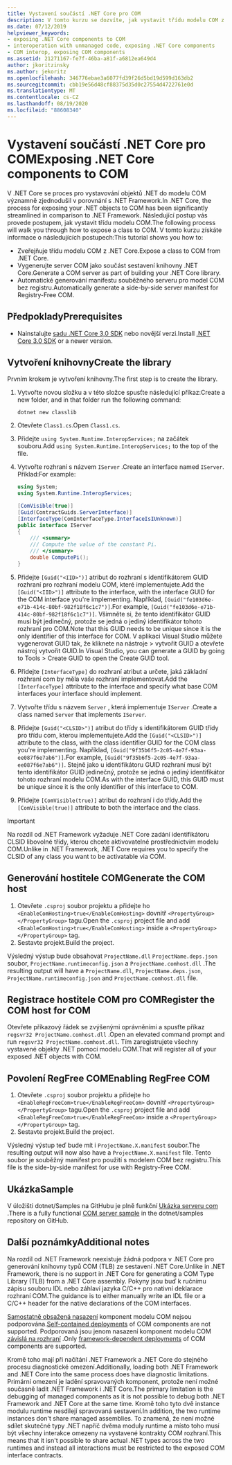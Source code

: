 ```yaml
---
title: Vystavení součástí .NET Core pro COM
description: V tomto kurzu se dozvíte, jak vystavit třídu modelu COM z .NET Core. Vygenerujete server COM a souběžný manifest serveru pro model COM bez registru.
ms.date: 07/12/2019
helpviewer_keywords:
- exposing .NET Core components to COM
- interoperation with unmanaged code, exposing .NET Core components
- COM interop, exposing COM components
ms.assetid: 21271167-fe7f-46ba-a81f-a6812ea649d4
author: jkoritzinsky
ms.author: jekoritz
ms.openlocfilehash: 346776ebae3a6077fd39f26d5bd19d599d163db2
ms.sourcegitcommit: cbb19e56d48cf88375d35d0c27554d4722761e0d
ms.translationtype: MT
ms.contentlocale: cs-CZ
ms.lasthandoff: 08/19/2020
ms.locfileid: "88608340"
---
```

# <a name="exposing-net-core-components-to-com"></a><span data-ttu-id="5e849-104">Vystavení součástí .NET Core pro COM</span><span class="sxs-lookup"><span data-stu-id="5e849-104">Exposing .NET Core components to COM</span></span>

<span data-ttu-id="5e849-105">V .NET Core se proces pro vystavování objektů .NET do modelu COM významně zjednodušil v porovnání s .NET Framework.</span><span class="sxs-lookup"><span data-stu-id="5e849-105">In .NET Core, the process for exposing your .NET objects to COM has been significantly streamlined in comparison to .NET Framework.</span></span> <span data-ttu-id="5e849-106">Následující postup vás provede postupem, jak vystavit třídu modelu COM.</span><span class="sxs-lookup"><span data-stu-id="5e849-106">The following process will walk you through how to expose a class to COM.</span></span> <span data-ttu-id="5e849-107">V tomto kurzu získáte informace o následujících postupech:</span><span class="sxs-lookup"><span data-stu-id="5e849-107">This tutorial shows you how to:</span></span>

- <span data-ttu-id="5e849-108">Zveřejňuje třídu modelu COM z .NET Core.</span><span class="sxs-lookup"><span data-stu-id="5e849-108">Expose a class to COM from .NET Core.</span></span>
- <span data-ttu-id="5e849-109">Vygenerujte server COM jako součást sestavení knihovny .NET Core.</span><span class="sxs-lookup"><span data-stu-id="5e849-109">Generate a COM server as part of building your .NET Core library.</span></span>
- <span data-ttu-id="5e849-110">Automatické generování manifestu souběžného serveru pro model COM bez registru.</span><span class="sxs-lookup"><span data-stu-id="5e849-110">Automatically generate a side-by-side server manifest for Registry-Free COM.</span></span>

## <a name="prerequisites"></a><span data-ttu-id="5e849-111">Předpoklady</span><span class="sxs-lookup"><span data-stu-id="5e849-111">Prerequisites</span></span>

- <span data-ttu-id="5e849-112">Nainstalujte [sadu .NET Core 3,0 SDK](https://dotnet.microsoft.com/download) nebo novější verzi.</span><span class="sxs-lookup"><span data-stu-id="5e849-112">Install [.NET Core 3.0 SDK](https://dotnet.microsoft.com/download) or a newer version.</span></span>

## <a name="create-the-library"></a><span data-ttu-id="5e849-113">Vytvoření knihovny</span><span class="sxs-lookup"><span data-stu-id="5e849-113">Create the library</span></span>

<span data-ttu-id="5e849-114">Prvním krokem je vytvoření knihovny.</span><span class="sxs-lookup"><span data-stu-id="5e849-114">The first step is to create the library.</span></span>

1. <span data-ttu-id="5e849-115">Vytvořte novou složku a v této složce spusťte následující příkaz:</span><span class="sxs-lookup"><span data-stu-id="5e849-115">Create a new folder, and in that folder run the following command:</span></span>

    ```dotnetcli
    dotnet new classlib
    ```

2. <span data-ttu-id="5e849-116">Otevřete `Class1.cs`.</span><span class="sxs-lookup"><span data-stu-id="5e849-116">Open `Class1.cs`.</span></span>
3. <span data-ttu-id="5e849-117">Přidejte `using System.Runtime.InteropServices;` na začátek souboru.</span><span class="sxs-lookup"><span data-stu-id="5e849-117">Add `using System.Runtime.InteropServices;` to the top of the file.</span></span>
4. <span data-ttu-id="5e849-118">Vytvořte rozhraní s názvem `IServer` .</span><span class="sxs-lookup"><span data-stu-id="5e849-118">Create an interface named `IServer`.</span></span> <span data-ttu-id="5e849-119">Příklad:</span><span class="sxs-lookup"><span data-stu-id="5e849-119">For example:</span></span>

   ```csharp
   using System;
   using System.Runtime.InteropServices;

   [ComVisible(true)]
   [Guid(ContractGuids.ServerInterface)]
   [InterfaceType(ComInterfaceType.InterfaceIsIUnknown)]
   public interface IServer
   {
       /// <summary>
       /// Compute the value of the constant Pi.
       /// </summary>
       double ComputePi();
   }
   ```

5. <span data-ttu-id="5e849-120">Přidejte `[Guid("<IID>")]` atribut do rozhraní s identifikátorem GUID rozhraní pro rozhraní modelu COM, které implementujete.</span><span class="sxs-lookup"><span data-stu-id="5e849-120">Add the `[Guid("<IID>")]` attribute to the interface, with the interface GUID for the COM interface you're implementing.</span></span> <span data-ttu-id="5e849-121">Například, `[Guid("fe103d6e-e71b-414c-80bf-982f18f6c1c7")]`.</span><span class="sxs-lookup"><span data-stu-id="5e849-121">For example, `[Guid("fe103d6e-e71b-414c-80bf-982f18f6c1c7")]`.</span></span> <span data-ttu-id="5e849-122">Všimněte si, že tento identifikátor GUID musí být jedinečný, protože se jedná o jediný identifikátor tohoto rozhraní pro COM.</span><span class="sxs-lookup"><span data-stu-id="5e849-122">Note that this GUID needs to be unique since it is the only identifier of this interface for COM.</span></span> <span data-ttu-id="5e849-123">V aplikaci Visual Studio můžete vygenerovat GUID tak, že kliknete na nástroje > vytvořit GUID a otevřete nástroj vytvořit GUID.</span><span class="sxs-lookup"><span data-stu-id="5e849-123">In Visual Studio, you can generate a GUID by going to Tools > Create GUID to open the Create GUID tool.</span></span>
6. <span data-ttu-id="5e849-124">Přidejte `[InterfaceType]` do rozhraní atribut a určete, jaká základní rozhraní com by měla vaše rozhraní implementovat.</span><span class="sxs-lookup"><span data-stu-id="5e849-124">Add the `[InterfaceType]` attribute to the interface and specify what base COM interfaces your interface should implement.</span></span>
7. <span data-ttu-id="5e849-125">Vytvořte třídu s názvem `Server` , která implementuje `IServer` .</span><span class="sxs-lookup"><span data-stu-id="5e849-125">Create a class named `Server` that implements `IServer`.</span></span>
8. <span data-ttu-id="5e849-126">Přidejte `[Guid("<CLSID>")]` atribut do třídy s identifikátorem GUID třídy pro třídu com, kterou implementujete.</span><span class="sxs-lookup"><span data-stu-id="5e849-126">Add the `[Guid("<CLSID>")]` attribute to the class, with the class identifier GUID for the COM class you're implementing.</span></span> <span data-ttu-id="5e849-127">Například, `[Guid("9f35b6f5-2c05-4e7f-93aa-ee087f6e7ab6")]`.</span><span class="sxs-lookup"><span data-stu-id="5e849-127">For example, `[Guid("9f35b6f5-2c05-4e7f-93aa-ee087f6e7ab6")]`.</span></span> <span data-ttu-id="5e849-128">Stejně jako u identifikátoru GUID rozhraní musí být tento identifikátor GUID jedinečný, protože se jedná o jediný identifikátor tohoto rozhraní modelu COM.</span><span class="sxs-lookup"><span data-stu-id="5e849-128">As with the interface GUID, this GUID must be unique since it is the only identifier of this interface to COM.</span></span>
9. <span data-ttu-id="5e849-129">Přidejte `[ComVisible(true)]` atribut do rozhraní i do třídy.</span><span class="sxs-lookup"><span data-stu-id="5e849-129">Add the `[ComVisible(true)]` attribute to both the interface and the class.</span></span>

> [!IMPORTANT]
> <span data-ttu-id="5e849-130">Na rozdíl od .NET Framework vyžaduje .NET Core zadání identifikátoru CLSID libovolné třídy, kterou chcete aktivovatelné prostřednictvím modelu COM.</span><span class="sxs-lookup"><span data-stu-id="5e849-130">Unlike in .NET Framework, .NET Core requires you to specify the CLSID of any class you want to be activatable via COM.</span></span>

## <a name="generate-the-com-host"></a><span data-ttu-id="5e849-131">Generování hostitele COM</span><span class="sxs-lookup"><span data-stu-id="5e849-131">Generate the COM host</span></span>

1. <span data-ttu-id="5e849-132">Otevřete `.csproj` soubor projektu a přidejte ho `<EnableComHosting>true</EnableComHosting>` dovnitř `<PropertyGroup></PropertyGroup>` tagu.</span><span class="sxs-lookup"><span data-stu-id="5e849-132">Open the `.csproj` project file and add `<EnableComHosting>true</EnableComHosting>` inside a `<PropertyGroup></PropertyGroup>` tag.</span></span>
2. <span data-ttu-id="5e849-133">Sestavte projekt.</span><span class="sxs-lookup"><span data-stu-id="5e849-133">Build the project.</span></span>

<span data-ttu-id="5e849-134">Výsledný výstup bude obsahovat `ProjectName.dll` `ProjectName.deps.json` soubor, `ProjectName.runtimeconfig.json` a `ProjectName.comhost.dll` .</span><span class="sxs-lookup"><span data-stu-id="5e849-134">The resulting output will have a `ProjectName.dll`, `ProjectName.deps.json`, `ProjectName.runtimeconfig.json` and `ProjectName.comhost.dll` file.</span></span>

## <a name="register-the-com-host-for-com"></a><span data-ttu-id="5e849-135">Registrace hostitele COM pro COM</span><span class="sxs-lookup"><span data-stu-id="5e849-135">Register the COM host for COM</span></span>

<span data-ttu-id="5e849-136">Otevřete příkazový řádek se zvýšenými oprávněními a spusťte příkaz `regsvr32 ProjectName.comhost.dll` .</span><span class="sxs-lookup"><span data-stu-id="5e849-136">Open an elevated command prompt and run `regsvr32 ProjectName.comhost.dll`.</span></span> <span data-ttu-id="5e849-137">Tím zaregistrujete všechny vystavené objekty .NET pomocí modelu COM.</span><span class="sxs-lookup"><span data-stu-id="5e849-137">That will register all of your exposed .NET objects with COM.</span></span>

## <a name="enabling-regfree-com"></a><span data-ttu-id="5e849-138">Povolení RegFree COM</span><span class="sxs-lookup"><span data-stu-id="5e849-138">Enabling RegFree COM</span></span>

1. <span data-ttu-id="5e849-139">Otevřete `.csproj` soubor projektu a přidejte ho `<EnableRegFreeCom>true</EnableRegFreeCom>` dovnitř `<PropertyGroup></PropertyGroup>` tagu.</span><span class="sxs-lookup"><span data-stu-id="5e849-139">Open the `.csproj` project file and add `<EnableRegFreeCom>true</EnableRegFreeCom>` inside a `<PropertyGroup></PropertyGroup>` tag.</span></span>
2. <span data-ttu-id="5e849-140">Sestavte projekt.</span><span class="sxs-lookup"><span data-stu-id="5e849-140">Build the project.</span></span>

<span data-ttu-id="5e849-141">Výsledný výstup teď bude mít i `ProjectName.X.manifest` soubor.</span><span class="sxs-lookup"><span data-stu-id="5e849-141">The resulting output will now also have a `ProjectName.X.manifest` file.</span></span> <span data-ttu-id="5e849-142">Tento soubor je souběžný manifest pro použití s modelem COM bez registru.</span><span class="sxs-lookup"><span data-stu-id="5e849-142">This file is the side-by-side manifest for use with Registry-Free COM.</span></span>

## <a name="sample"></a><span data-ttu-id="5e849-143">Ukázka</span><span class="sxs-lookup"><span data-stu-id="5e849-143">Sample</span></span>

<span data-ttu-id="5e849-144">V úložišti dotnet/Samples na GitHubu je plně funkční [Ukázka serveru com](https://github.com/dotnet/samples/tree/master/core/extensions/COMServerDemo) .</span><span class="sxs-lookup"><span data-stu-id="5e849-144">There is a fully functional [COM server sample](https://github.com/dotnet/samples/tree/master/core/extensions/COMServerDemo) in the dotnet/samples repository on GitHub.</span></span>

## <a name="additional-notes"></a><span data-ttu-id="5e849-145">Další poznámky</span><span class="sxs-lookup"><span data-stu-id="5e849-145">Additional notes</span></span>

<span data-ttu-id="5e849-146">Na rozdíl od .NET Framework neexistuje žádná podpora v .NET Core pro generování knihovny typů COM (TLB) ze sestavení .NET Core.</span><span class="sxs-lookup"><span data-stu-id="5e849-146">Unlike in .NET Framework, there is no support in .NET Core for generating a COM Type Library (TLB) from a .NET Core assembly.</span></span> <span data-ttu-id="5e849-147">Pokyny jsou buď k ručnímu zápisu souboru IDL nebo záhlaví jazyka C/C++ pro nativní deklarace rozhraní COM.</span><span class="sxs-lookup"><span data-stu-id="5e849-147">The guidance is to either manually write an IDL file or a C/C++ header for the native declarations of the COM interfaces.</span></span>

<span data-ttu-id="5e849-148">[Samostatně obsažená nasazení](../deploying/index.md#publish-self-contained) komponent modelu COM nejsou podporována.</span><span class="sxs-lookup"><span data-stu-id="5e849-148">[Self-contained deployments](../deploying/index.md#publish-self-contained) of COM components are not supported.</span></span> <span data-ttu-id="5e849-149">Podporovaná jsou jenom nasazení komponent modelu COM [závislá na rozhraní](../deploying/index.md#publish-framework-dependent) .</span><span class="sxs-lookup"><span data-stu-id="5e849-149">Only [framework-dependent deployments](../deploying/index.md#publish-framework-dependent) of COM components are supported.</span></span>

<span data-ttu-id="5e849-150">Kromě toho mají při načítání .NET Framework a .NET Core do stejného procesu diagnostické omezení.</span><span class="sxs-lookup"><span data-stu-id="5e849-150">Additionally, loading both .NET Framework and .NET Core into the same process does have diagnostic limitations.</span></span> <span data-ttu-id="5e849-151">Primární omezení je ladění spravovaných komponent, protože není možné současně ladit .NET Framework i .NET Core.</span><span class="sxs-lookup"><span data-stu-id="5e849-151">The primary limitation is the debugging of managed components as it is not possible to debug both .NET Framework and .NET Core at the same time.</span></span> <span data-ttu-id="5e849-152">Kromě toho tyto dvě instance modulu runtime nesdílejí spravovaná sestavení.</span><span class="sxs-lookup"><span data-stu-id="5e849-152">In addition, the two runtime instances don't share managed assemblies.</span></span> <span data-ttu-id="5e849-153">To znamená, že není možné sdílet skutečné typy .NET napříč dvěma moduly runtime a místo toho musí být všechny interakce omezeny na vystavené kontrakty COM rozhraní.</span><span class="sxs-lookup"><span data-stu-id="5e849-153">This means that it isn't possible to share actual .NET types across the two runtimes and instead all interactions must be restricted to the exposed COM interface contracts.</span></span>
